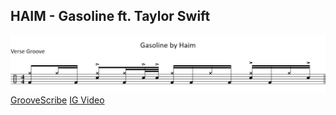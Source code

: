 ## HAIM - Gasoline ft. Taylor Swift 
![img](<Gasoline by Haimpng.png>)
[GrooveScribe](https://gscribe.com/share/QxiQuSBUtsRbLT2k7)
[IG Video](https://www.instagram.com/p/CxCBVorxNHF/?utm_source=ig_web_copy_link&igshid=MzRlODBiNWFlZA==)